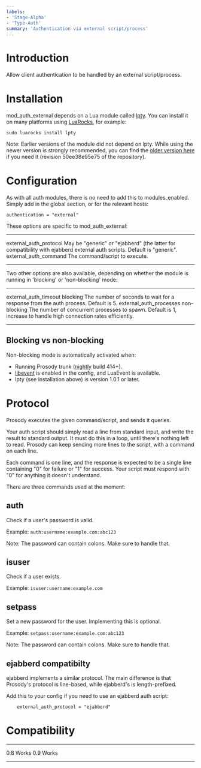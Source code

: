 ```yaml
---
labels:
- 'Stage-Alpha'
- 'Type-Auth'
summary: 'Authentication via external script/process'
...
```


Introduction
============

Allow client authentication to be handled by an external script/process.

Installation
============

mod\_auth\_external depends on a Lua module called
[lpty](http://www.tset.de/lpty/). You can install it on many platforms
using [LuaRocks](http://luarocks.org/), for example:

    sudo luarocks install lpty

Note: Earlier versions of the module did not depend on lpty. While using
the newer version is strongly recommended, you can find the [older
version
here](https://prosody-modules.googlecode.com/hg-history/50ee38e95e754bf1034d980364f93564028b2f34/mod_auth_external/mod_auth_external.lua)
if you need it (revision 50ee38e95e75 of the repository).

Configuration
=============

As with all auth modules, there is no need to add this to
modules\_enabled. Simply add in the global section, or for the relevant
hosts:

    authentication = "external"

These options are specific to mod\_auth\_external:

  -------------------------- -------------------------------------------------------------------------------------------------------------------------
  external\_auth\_protocol   May be "generic" or "ejabberd" (the latter for compatibility with ejabberd external auth scripts. Default is "generic".
  external\_auth\_command    The command/script to execute.
  -------------------------- -------------------------------------------------------------------------------------------------------------------------

Two other options are also available, depending on whether the module is
running in 'blocking' or 'non-blocking' mode:

  --------------------------- -------------- ------------------------------------------------------------------------------------------------------------------
  external\_auth\_timeout     blocking       The number of seconds to wait for a response from the auth process. Default is 5.
  external\_auth\_processes   non-blocking   The number of concurrent processes to spawn. Default is 1, increase to handle high connection rates efficiently.
  --------------------------- -------------- ------------------------------------------------------------------------------------------------------------------

Blocking vs non-blocking
------------------------

Non-blocking mode is automatically activated when:

-   Running Prosody trunk ([nightly](http://prosody.im/nightly/) build
    414+).
-   [libevent](http://prosody.im/doc/libevent) is enabled in the config,
    and LuaEvent is available.
-   lpty (see installation above) is version 1.0.1 or later.

Protocol
========

Prosody executes the given command/script, and sends it queries.

Your auth script should simply read a line from standard input, and
write the result to standard output. It must do this in a loop, until
there's nothing left to read. Prosody can keep sending more lines to the
script, with a command on each line.

Each command is one line, and the response is expected to be a single
line containing "0" for failure or "1" for success. Your script must
respond with "0" for anything it doesn't understand.

There are three commands used at the moment:

auth
----

Check if a user's password is valid.

Example: `auth:username:example.com:abc123`

Note: The password can contain colons. Make sure to handle that.

isuser
------

Check if a user exists.

Example: `isuser:username:example.com`

setpass
-------

Set a new password for the user. Implementing this is optional.

Example: `setpass:username:example.com:abc123`

Note: The password can contain colons. Make sure to handle that.

ejabberd compatibilty
---------------------

ejabberd implements a similar protocol. The main difference is that
Prosody's protocol is line-based, while ejabberd's is length-prefixed.

Add this to your config if you need to use an ejabberd auth script:

        external_auth_protocol = "ejabberd"

Compatibility
=============

  ----- -------
  0.8   Works
  0.9   Works
  ----- -------
